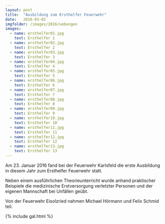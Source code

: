 ```yaml
---
layout: post
title:  "Ausbildung zum Ersthelfer Feuerwehr"
date:   2016-03-02
imgfolder: /images/2016/uebungen
images:
  - name: ersthelfer01.jpg
    text: Ersthelfer 1
  - name: ersthelfer02.jpg
    text: Ersthelfer 2
  - name: ersthelfer03.jpg
    text: Ersthelfer 3
  - name: ersthelfer04.jpg
    text: Ersthelfer 4
  - name: ersthelfer05.jpg
    text: Ersthelfer 5
  - name: ersthelfer06.jpg
    text: Ersthelfer 6
  - name: ersthelfer07.jpg
    text: Ersthelfer 7
  - name: ersthelfer08.jpg
    text: Ersthelfer 8
  - name: ersthelfer09.jpg
    text: Ersthelfer 9
  - name: ersthelfer10.jpg
    text: Ersthelfer 10
  - name: ersthelfer11.jpg
    text: Ersthelfer 11
  - name: ersthelfer12.jpg
    text: Ersthelfer 12
  - name: ersthelfer13.jpg
    text: Ersthelfer 13
---
```


Am 23. Januar 2016 fand bei der Feuerwehr Karlsfeld die erste Ausbildung in diesem Jahr zum Ersthelfer Feuerwehr statt.

Neben einem ausführlichen Theorieunterricht wurde anhand praktischer Beispiele die medizinische Erstversorgung verletzter Personen und der eigenen Mannschaft bei Unfällen geübt.

Von der Feuerwehr Eisolzried nahmen Michael Hörmann und Felix Schmid teil. 

{% include gal.html %}


